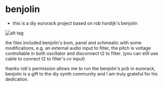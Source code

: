 # benjolin
* this is a diy eurorack project based on rob hordijk's benjolin 

![alt tag](https://)

the files included benjolin's bom, panel and schmeatic with some modifications, 
e.g. an external audio input to filter, the pitch is voltage controllable in both oscillator and disconnect t2 to filter. (you can still use cable to connect t2 to filter's cv input)

thanks rob's permission allows me to run the benjolin's pcb in eurorack, benjolin is a gift to the diy synth community and I am truly grateful for his dedication.
